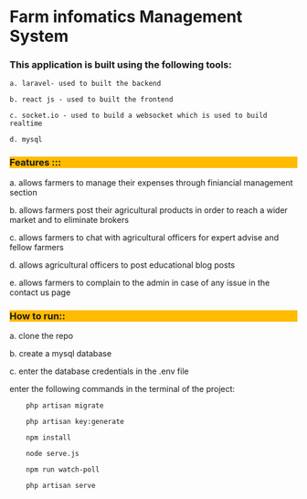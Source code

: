 <h1> Farm infomatics Management System </h1>

<h3> This application is built using the following  tools:</h3>

    a. laravel- used to built the backend
    
    b. react js - used to built the frontend 
    
    c. socket.io - used to build a websocket which is used to build realtime 
    
    d. mysql 
    
  
 <h3 style="background-color:#ffbb00;">Features :::</h3>
 
   a. allows farmers to manage their expenses through finiancial management section
   
   b. allows farmers post their agricultural products in order to reach a wider market and to eliminate brokers
   
   c. allows farmers to chat with agricultural officers for expert advise and fellow farmers 
   
   d. allows agricultural officers to post educational blog posts 
   
   e. allows farmers to complain to the admin in case of any issue in the contact us page
   
   <h3 style="background-color:#ffbb00;"> How to run::</h3>
   
   a. clone the repo
   
   b. create a mysql database 
   
   c. enter the database credentials in the .env file
   
   enter the following commands in the terminal of the project: 
   
        php artisan migrate
        
        php artisan key:generate 
        
        npm install
        
        node serve.js
        
        npm run watch-poll
        
        php artisan serve
        
   
   
 
